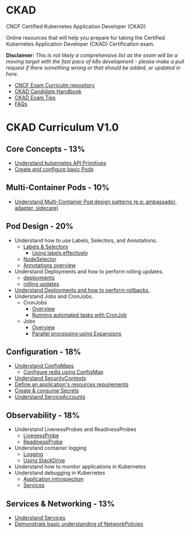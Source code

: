 # CKAD
CNCF Certified Kubernetes Application Developer (CKAD)



Online resources that will help you prepare for taking the Certified Kubernetes Application Developer (CKAD) Certification exam.

**Disclaimer:** *This is not likely a comprehensive list as the exam will be a moving target with the fast pace of k8s development - please make a pull request if there something wrong or that should be added, or updated in here.*

* [CNCF Exam Curriculm repository](https://github.com/cncf/curriculum)
* [CKAD Candidate Handbook](https://www.cncf.io/certification/candidate-handbook)
* [CKAD Exam Tips](https://www2.thelinuxfoundation.org/ckad-tips)
* [FAQs](https://www.cncf.io/certification/expert/cka/faq/)


# CKAD Curriculum V1.0

## Core Concepts - 13%
* [Understand kubernetes API Primitives](https://kubernetes.io/docs/concepts/overview/kubernetes-api/)
* [Create and configure basic Pods]()

## Multi-Container Pods - 10%
* [Understand Multi-Container Pod design patterns (e.g: ambassador, adapter, sidecare)](https://kubernetes.io/blog/2015/06/the-distributed-system-toolkit-patterns/)

## Pod Design - 20%
* Understand how to use Labels, Selectors, and Annotations.
  * [Labels & Selectors](https://kubernetes.io/docs/concepts/overview/working-with-objects/labels/)
    * [Using labels effectively](https://kubernetes.io/docs/concepts/cluster-administration/manage-deployment/#using-labels-effectively)
  * [NodeSelector](https://kubernetes.io/docs/concepts/configuration/assign-pod-node/)
  * [Annotations overview](https://kubernetes.io/docs/concepts/overview/working-with-objects/annotations/)
* Understand Deployments and how to perform rolling updates.
  * [deployments](https://kubernetes.io/docs/concepts/workloads/controllers/deployment/)
  * [rolling updates](https://kubernetes.io/docs/tutorials/kubernetes-basics/update-intro/)
* [Understand Deployments and how to perform rollbacks.]()
* Understand Jobs and CronJobs.
  * CronJobs
    * [Overview](https://kubernetes.io/docs/concepts/workloads/controllers/cron-jobs/)
    * [Running automated tasks with CronJob](https://kubernetes.io/docs/tasks/job/automated-tasks-with-cron-jobs/)
  * Jobs
    * [Overview](https://kubernetes.io/docs/concepts/workloads/controllers/jobs-run-to-completion/#job-patterns)
    * [Parallel processing using Expansions](https://kubernetes.io/docs/tasks/job/parallel-processing-expansion/)
## Configuration - 18%
* [Understand ConfigMaps](https://kubernetes.io/docs/tasks/configure-pod-container/configure-pod-configmap/)
  * [Configure redis using ConfigMap](https://kubernetes.io/docs/tutorials/configuration/configure-redis-using-configmap/)
* [Understand SecurityContexts](https://kubernetes.io/docs/tasks/configure-pod-container/security-context/)
* [Define an application's resources requirements](https://kubernetes.io/docs/concepts/configuration/manage-compute-resources-container/)
* [Create & consume Secrets](https://kubernetes.io/docs/concepts/configuration/secret/)
* [Understand ServiceAccounts](https://kubernetes.io/docs/tasks/configure-pod-container/configure-service-account/)

## Observability - 18%
* Understand LivenessProbes and ReadinessProbes
  * [LivenessProbe](https://kubernetes.io/docs/tasks/configure-pod-container/configure-liveness-readiness-probes/)
  * [ReadinessProbe](https://kubernetes.io/docs/tasks/configure-pod-container/configure-liveness-readiness-probes/#define-readiness-probes)
* Understand container logging
  * [Logging](https://kubernetes.io/docs/concepts/cluster-administration/logging/)
  * [Using StackDrive](https://kubernetes.io/docs/tasks/debug-application-cluster/logging-stackdriver/)
* Understand how to monitor applications in Kubernetes
* Understand debugging in Kubernetes
  * [Application introspection](https://kubernetes.io/docs/tasks/debug-application-cluster/debug-application-introspection/)
  * [Services](https://kubernetes.io/docs/tasks/debug-application-cluster/debug-service/)

## Services & Networking - 13%
* [Understand Services](https://kubernetes.io/docs/concepts/services-networking/service/)
* [Demonstrate basic understanding of NetworkPolicies](https://kubernetes.io/docs/concepts/services-networking/network-policies/)

